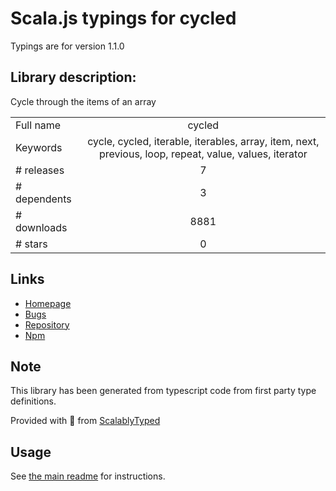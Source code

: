 
# Scala.js typings for cycled

Typings are for version 1.1.0

## Library description:
Cycle through the items of an array

|                    |                 |
| ------------------ | :-------------: |
| Full name          | cycled |
| Keywords           | cycle, cycled, iterable, iterables, array, item, next, previous, loop, repeat, value, values, iterator |
| # releases         | 7 |
| # dependents       | 3 |
| # downloads        | 8881 |
| # stars            | 0 |

## Links
- [Homepage](https://github.com/sindresorhus/cycled#readme)
- [Bugs](https://github.com/sindresorhus/cycled/issues)
- [Repository](https://github.com/sindresorhus/cycled)
- [Npm](https://www.npmjs.com/package/cycled)
    


## Note
This library has been generated from typescript code from first party type definitions.

Provided with :purple_heart: from [ScalablyTyped](https://github.com/oyvindberg/ScalablyTyped)

## Usage
See [the main readme](../../readme.md) for instructions.


